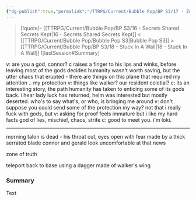 ```yaml
---
{"dg-publish":true,"permalink":"/TTRPG/Current/Bubble Pop/BP S3/17 - Zone of Truth/"}
---
```


> [!quote]- [[TTRPG/Current/Bubble Pop/BP S3/16 - Secrets Shared Secrets Kept\|16 - Secrets Shared Secrets Kept]] < [[TTRPG/Current/Bubble Pop/Bubble Pop S3\|Bubble Pop S3]] > [[TTRPG/Current/Bubble Pop/BP S3/18 - Stuck In A Wall\|18 - Stuck In A Wall]]
> ![lastSession#Summary]


v: are you a god, connor?
c raises a finger to his lips and winks, before leaving
most of the gods decided humanity wasn't worth saving, but the utter chaos that erupted - there are things on this plane that required my attention .. my protection
v: things like walker? our resident celetial?
c: its an interesting story, the path humanity has taken to enticing some of its gods back. i hear lady luck has returned, helm was interested but mostly deserted. who's to say what's, or who, is bringing me around
v: don't suppose you could send some of the protection my way? not that i really fuck with gods, but
v: asking for proof feels immature but i like my hard facts
god of lies, mischief, chaos, strife
c: good to meet you. i'm loki.

---

morning
talon is dead - his throat cut, eyes open with fear
made by a thick serrated blade
connor and gerald look uncomfortable at that news

zone of truth

teleport back to base using a dagger made of walker's wing

### Summary

Text